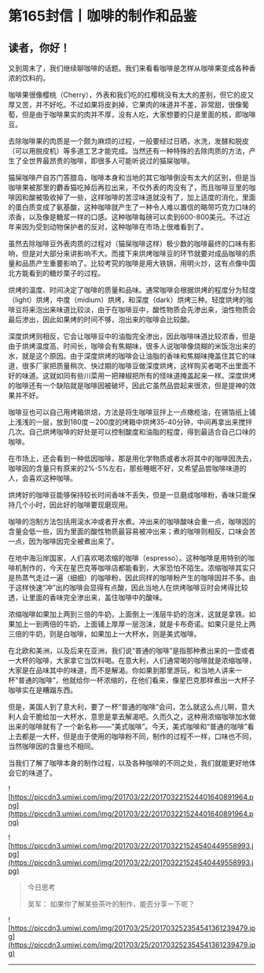 # 第165封信丨咖啡的制作和品鉴

## 读者，你好！

又到周末了，我们继续聊咖啡的话题。我们来看看咖啡是怎样从咖啡果变成各种香浓的饮料的。

咖啡果很像樱桃（Cherry），外表和我们吃的红樱桃没有太大的差别，但它的皮又厚又苦，并不好吃。不过如果将皮剥掉，它果肉的味道并不差，非常甜，很像葡萄，但是由于咖啡果实的肉并不厚，没有人吃，大家想要的只是里面的核，即咖啡豆。

去除咖啡果的肉质是一个颇为麻烦的过程，一般要经过日晒，水洗，发酵和脱皮（可以用脱皮机）等多道工艺才能完成。当然还有一种特殊的去除肉质的方法，产生了全世界最昂贵的咖啡，即很多人可能听说过的猫屎咖啡。

猫屎咖啡产自苏门答腊岛，咖啡本身和当地的其它咖啡倒没有太大的区别，但是当咖啡果被那里的麝香猫吃掉后再拉出来，不仅外表的肉没有了，而且咖啡豆里的咖啡因和酸被吸收掉了一些，这样咖啡的苦涩味道就没有了，加上适度的消化，里面的蛋白质变成了氨基酸，这种咖啡就产生了一种令人难以置信的略带巧克力口味的浓香，以及像是糖浆一样的口感。这种咖啡每磅可以卖到600-800美元。不过近年来因为受到动物保护者的反对，这种咖啡在市场上很难看到了。

虽然去除咖啡豆外表肉质的过程对（猫屎咖啡这样）极少数的咖啡最终的口味有影响，但是对大部分来讲影响不大。而接下来烘烤咖啡豆的环节就要对成品咖啡的质量和品质产生重要影响了。比较考究的咖啡是用大铁锅，用明火炒，这有点像中国北方能看到的糖炒栗子的过程。

烘烤的温度、时间决定了咖啡的质量和品味。通常咖啡会根据烘烤的程度分为轻度（light）烘烤，中度（midium）烘烤，和深度（dark）烘烤三种。轻度烘烤的咖啡豆将来泡出来味道比较淡，由于在咖啡豆中，酸性物质会先渗出来，油性物质会最后渗出，因此如果烤的时间不够，泡出来的咖啡会比较酸。

深度烘烤则相反，它会让咖啡豆中的油脂完全渗出，因此咖啡味道比较浓香，但是由于烘烤温度高、时间长，咖啡会有焦糊味，很多人说咖啡像烧糊的米饭泡出来的水，就是这个原因。由于深度烘烤的咖啡会让油脂的香味和焦糊味掩盖住其它的味道，很多厂家把质量稍次、快过期的咖啡豆做深度烘烤，这样购买者喝不出里面不好的味道。这就如同有些川菜用一把辣椒把所有的怪味道掩盖起来一样。深度烘烤的咖啡还有一个缺陷就是咖啡因被破坏，因此它虽然品尝起来很浓，但是提神的效果并不好。

咖啡豆也可以自己用烤箱烘焙，方法是将生咖啡豆拌上一点橄榄油，在锡箔纸上铺上浅浅的一层，放到180度－200度的烤箱中烘烤35-40分钟，中间再拿出来搅拌几次。自己烘烤咖啡的好处是可以控制酸度和油脂的程度，得到最适合自己口味的咖啡。

在市场上，还会看到一种低因咖啡，那是用化学物质或者水将其中的咖啡因洗去，咖啡因的含量只有原来的2%-5%左右，那些睡眠不好，又希望品尝咖啡味道的人，会喜欢这种咖啡。

烘烤好的咖啡豆能够保持较长时间香味不丢失，但是一旦磨成咖啡粉，香味只能保持几个小时，因此好的咖啡要现磨现用。

咖啡的泡制方法包括用滚水冲或者开水煮。冲出来的咖啡酸味会重一点，咖啡因的含量会低一些，因为里面的酸性物质最容易被冲出来；煮的咖啡则相反，口味会苦一点，因为咖啡因完全被煮出来了。

在地中海沿岸国家，人们喜欢喝浓缩的咖啡（espresso）。这种咖啡是用特别的咖啡机制作的，今天在星巴克等咖啡店都能看到，大家恐怕不陌生。浓缩咖啡其实只是热蒸气走过一遍（细细）的咖啡粉，因此同样的咖啡粉产生的咖啡因并不多。由于这样快速“冲”出的咖啡会显得有点酸，因此当地人在烘烤咖啡豆时会烤得比较透，让里面的香味完全渗出来，盖住咖啡中的酸味。

浓缩咖啡如果加上两到三倍的牛奶，上面倒上一浅层牛奶的泡沫，这就是拿铁。如果加上一到两倍的牛奶，上面铺上厚厚一层泡沫，就是卡布奇诺。如果只是兑上两三倍的牛奶，则是白咖啡，如果加上一大杯水，则是美式咖啡。

在北欧和美洲，以及后来在亚洲，我们说“普通的咖啡”是指那种煮出来的一壶或者一大杯的咖啡，大家拿它当饮料喝。在意大利，人们通常喝的咖啡就是浓缩咖啡，大家是在品味其中的味道，而不是解渴。你如果到那里游玩，和当地人讲来一杯“普通的咖啡”，他就给你一杯浓缩的，在他们看来，像星巴克那样煮出一大杯子咖啡实在是糟蹋东西。

但是，美国人到了意大利，要了一杯“普通的咖啡”会问，怎么就这么点儿啊，意大利人会干脆给加一大杯水，意思是拿去解渴吧。久而久之，这种用浓缩咖啡加水做出来的咖啡就有了一个新名称——“美式咖啡”。今天，美式咖啡和“普通的咖啡”看上去都是一大杯，但是由于使用的咖啡粉不同，制作的过程不一样，口味也不同，当然咖啡因的含量也不相同。

当我们了解了咖啡本身的制作过程，以及各种咖啡的不同之处，我们就能更好地体会它的味道了。

![https://piccdn3.umiwi.com/img/201703/22/201703221524401640891964.png](https://piccdn3.umiwi.com/img/201703/22/201703221524401640891964.png)

![https://piccdn3.umiwi.com/img/201703/22/201703221524540449558993.jpg](https://piccdn3.umiwi.com/img/201703/22/201703221524540449558993.jpg)

> 今日思考
> 
> 吴军： 如果你了解某些茶叶的制作，能否分享一下呢？

![https://piccdn3.umiwi.com/img/201703/25/201703252354541361239479.jpg](https://piccdn3.umiwi.com/img/201703/25/201703252354541361239479.jpg)

---
